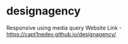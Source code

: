 # designagency
Responsive using media query
Website Link - https://capt1nedev.github.io/designagency/
